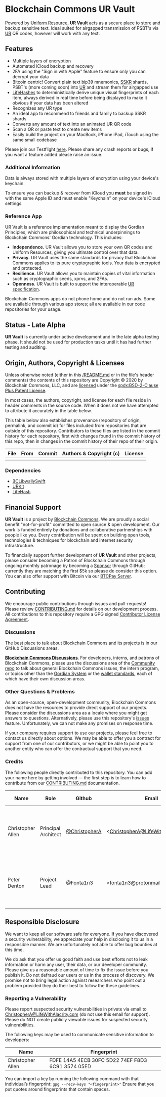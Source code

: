 # Blockchain Commons UR Vault

Powered by [Uniform Resource](https://github.com/BlockchainCommons/Research/blob/master/papers/bcr-2020-005-ur.md), **UR Vault** acts as a secure place to store and backup sensitive text. Ideal suited for airgapped transmission of PSBT's via [UR](https://github.com/BlockchainCommons/Research/blob/master/papers/bcr-2020-005-ur.md) QR codes, however will work with any text.

## Features
- Multiple layers of encryption
- Automated iCloud backup and recovery
- 2FA using the "Sign in with Apple" feature to ensure only you can decrypt your data
- Bitcoin centric! Convert plain text bip39 mnemonics, [SSKR](https://github.com/BlockchainCommons/bc-sskr) shards, PSBT's (more coming soon) into [UR](https://github.com/BlockchainCommons/Research/blob/master/papers/bcr-2020-005-ur.md) and stream them for airgapped use
- [LifeHashes](https://github.com/BlockchainCommons/LifeHash) to deterministically derive unique visual fingerprints of each item, always derived in real time before being displayed to make it obvious if your data has been altered
- Recognizes any UR type
- An ideal app to recommend to friends and family to backup SSKR shards
- Converts any amount of text into an animated UR QR code
- Scan a QR or paste text to create new items
- Easily build the project on your MacBook, iPhone iPad, iTouch using the same small codebase

Please join our Testflight [here](https://testflight.apple.com/join/X7Ri4nPp). Please share any crash reports or bugs, if you want a feature added please raise an issue.

### Additional Information

Data is always stored with multiple layers of encryption using your device's keychain.

To ensure you can backup & recover from iCloud you **must** be signed in with the same Apple ID and must enable "Keychain" on your device's iCloud settings.

### Reference App

UR Vault is a reference implementation meant to display the Gordian Principles, which are philosophical and technical underpinnings to Blockchain Commons' Gordian technology. This includes:

* **Independence.** UR Vault allows you to store your own QR codes and Uniform Resources, giving you ultimate control over that data.
* **Privacy.** UR Vault uses the same standards for privacy that Blockchain Commons applies to its pure cryptographic tools. Your data is encrypted and protected.
* **Resilience.** UR Vault allows you to maintain copies of vital information such as cryptographic seeds, xprvs, and 2FAs.
* **Openness.** UR Vault is built to support the interoperable [UR specification](https://github.com/BlockchainCommons/Research/blob/master/papers/bcr-2020-005-ur.md).

Blockchain Commons apps do not phone home and do not run ads. Some are available through various app stores; all are available in our code repositories for your usage.

## Status - Late Alpha

**UR Vault** is currently under active development and in the late alpha testing phase. It should not be used for production tasks until it has had further testing and auditing.

## Origin, Authors, Copyright & Licenses

Unless otherwise noted (either in this [/README.md](./README.md) or in the file's header comments) the contents of this repository are Copyright © 2020 by Blockchain Commons, LLC, and are [licensed](./LICENSE) under the [spdx:BSD-2-Clause Plus Patent License](https://spdx.org/licenses/BSD-2-Clause-Patent.html).

In most cases, the authors, copyright, and license for each file reside in header comments in the source code. When it does not we have attempted to attribute it accurately in the table below.

This table below also establishes provenance (repository of origin, permalink, and commit id) for files included from repositories that are outside of this repository. Contributors to these files are listed in the commit history for each repository, first with changes found in the commit history of this repo, then in changes in the commit history of their repo of their origin.

| File      | From                                                         | Commit                                                       | Authors & Copyright (c)                                | License                                                     |
| --------- | ------------------------------------------------------------ | ------------------------------------------------------------ | ------------------------------------------------------ | ----------------------------------------------------------- |
|  |  |  |  |                        |

### Dependencies

- [BCLibwallySwift](https://github.com/BlockchainCommons/BCLibwallySwift)
- [URKit](https://github.com/BlockchainCommons/URKit)
- [LifeHash](https://github.com/BlockchainCommons/LifeHash)

## Financial Support

**UR Vault** is a project by [Blockchain Commons](https://www.blockchaincommons.com/). We are proudly a social benefit "not-for-profit" committed to open source & open development. Our work is funded entirely by donations and collaborative partnerships with people like you. Every contribution will be spent on building open tools, technologies & techniques for blockchain and internet security infrastructure.

To financially support further development of **UR Vault** and other projects, please consider becoming a Patron of Blockchain Commons through ongoing monthly patronage by becoming a [Sponsor](https://github.com/sponsors/BlockchainCommons) through GitHub; currently they are matching the first $5k so please do consider this option. You can also offer support with Bitcoin via our [BTCPay Server](https://btcpay.blockchaincommons.com/).

## Contributing

We encourage public contributions through issues and pull-requests! Please review [CONTRIBUTING.md](./CONTRIBUTING.md) for details on our development process. All contributions to this repository require a GPG signed [Contributor License Agreement](./CLA.md).

### Discussions

The best place to talk about Blockchain Commons and its projects is in our GitHub Discussions areas.

[**Blockchain Commons Discussions**](https://github.com/BlockchainCommons/Community/discussions). For developers, interns, and patrons of Blockchain Commons, please use the discussions area of the [Community repo](https://github.com/BlockchainCommons/Community) to talk about general Blockchain Commons issues, the intern program, or topics other than the [Gordian System](https://github.com/BlockchainCommons/Gordian/discussions) or the [wallet standards](https://github.com/BlockchainCommons/AirgappedSigning/discussions), each of which have their own discussion areas.

### Other Questions & Problems

As an open-source, open-development community, Blockchain Commons does not have the resources to provide direct support of our projects. Please consider the discussions area as a locale where you might get answers to questions. Alternatively, please use this repository's [issues](./issues) feature. Unfortunately, we can not make any promises on response time.

If your company requires support to use our projects, please feel free to contact us directly about options. We may be able to offer you a contract for support from one of our contributors, or we might be able to point you to another entity who can offer the contractual support that you need.

### Credits

The following people directly contributed to this repository. You can add your name here by getting involved — the first step is to learn how to contribute from our [CONTRIBUTING.md](./CONTRIBUTING.md) documentation.

| Name              | Role                | Github                                            | Email                                 | GPG Fingerprint                                    |
| ----------------- | ------------------- | ------------------------------------------------- | ------------------------------------- | -------------------------------------------------- |
| Christopher Allen | Principal Architect | [@ChristopherA](https://github.com/ChristopherA) | \<ChristopherA@LifeWithAlacrity.com\> | FDFE 14A5 4ECB 30FC 5D22  74EF F8D3 6C91 3574 05ED |
| Peter Denton | Project Lead | [@Fonta1n3](https://github.com/@Fonta1n3) | \<fonta1n3@protonmail.com\> | 3B37 97FA 0AE8 4BE5 B440 6591 8564 01D7 121C 32FC |

## Responsible Disclosure

We want to keep all our software safe for everyone. If you have discovered a security vulnerability, we appreciate your help in disclosing it to us in a responsible manner. We are unfortunately not able to offer bug bounties at this time.

We do ask that you offer us good faith and use best efforts not to leak information or harm any user, their data, or our developer community. Please give us a reasonable amount of time to fix the issue before you publish it. Do not defraud our users or us in the process of discovery. We promise not to bring legal action against researchers who point out a problem provided they do their best to follow the these guidelines.

### Reporting a Vulnerability

Please report suspected security vulnerabilities in private via email to ChristopherA@LifeWithAlacrity.com (do not use this email for support). Please do NOT create publicly viewable issues for suspected security vulnerabilities.

The following keys may be used to communicate sensitive information to developers:

| Name              | Fingerprint                                        |
| ----------------- | -------------------------------------------------- |
| Christopher Allen | FDFE 14A5 4ECB 30FC 5D22  74EF F8D3 6C91 3574 05ED |

You can import a key by running the following command with that individual’s fingerprint: `gpg --recv-keys "<fingerprint>"` Ensure that you put quotes around fingerprints that contain spaces.
